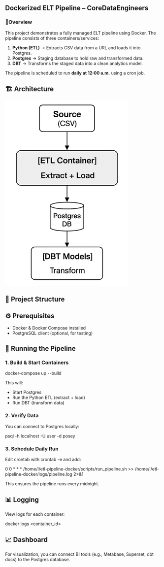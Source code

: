 ## Dockerized ELT Pipeline – CoreDataEngineers
### 📌Overview

This project demonstrates a fully managed ELT pipeline using Docker.
The pipeline consists of three containers/services:

1. **Python (ETL)** → Extracts CSV data from a URL and loads it into Postgres.
2. **Postgres** → Staging database to hold raw and transformed data.
3. **DBT** → Transforms the staged data into a clean analytics model.

The pipeline is scheduled to run **daily at 12:00 a.m.** using a cron job.


## 🏗 Architecture
![Pipeline Architecture](diagrams/pipeline_architecture.png)


## 📂 Project Structure



## ⚙️ Prerequisites
- Docker & Docker Compose installed
- PostgreSQL client (optional, for testing)


## 🚀 Running the Pipeline
### 1. Build & Start Containers
docker-compose up --build


This will:
- Start Postgres
- Run the Python ETL (extract + load)
- Run DBT (transform data)

### 2. Verify Data

You can connect to Postgres locally:

psql -h localhost -U user -d posey

### 3. Schedule Daily Run

Edit crontab with crontab -e and add:

0 0 \* \* \* /home/l/etl-pipeline-docker/scripts/run_pipeline.sh >> /home/l/etl-pipeline-docker/logs/pipeline.log 2>&1

This ensures the pipeline runs every midnight.


## 📊 Logging

View logs for each container:

docker logs <container_id>


## 📈 Dashboard

For visualization, you can connect BI tools (e.g., Metabase, Superset, dbt docs) to the Postgres database.
